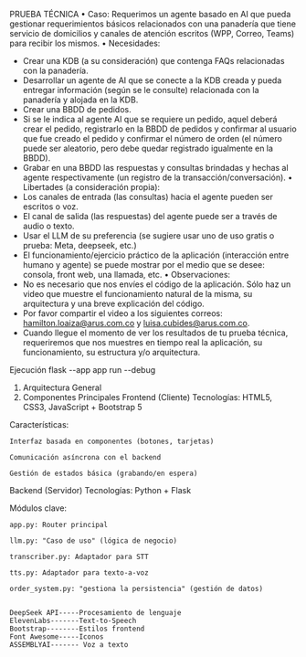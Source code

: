 PRUEBA TÉCNICA
• Caso:
Requerimos un agente basado en AI que pueda gestionar requerimientos
básicos relacionados con una panadería que tiene servicio de domicilios y canales de
atención escritos (WPP, Correo, Teams) para recibir los mismos.
• Necesidades:

- Crear una KDB (a su consideración) que contenga FAQs relacionadas con la
  panadería.
- Desarrollar un agente de AI que se conecte a la KDB creada y pueda entregar
  información (según se le consulte) relacionada con la panadería y alojada en la
  KDB.
- Crear una BBDD de pedidos.
- Si se le indica al agente AI que se requiere un pedido, aquel deberá crear el pedido,
  registrarlo en la BBDD de pedidos y confirmar al usuario que fue creado el pedido y
  confirmar el número de orden (el número puede ser aleatorio, pero debe quedar
  registrado igualmente en la BBDD).
- Grabar en una BBDD las respuestas y consultas brindadas y hechas al agente
  respectivamente (un registro de la transacción/conversación).
  • Libertades (a consideración propia):
- Los canales de entrada (las consultas) hacia el agente pueden ser escritos o voz.
- El canal de salida (las respuestas) del agente puede ser a través de audio o texto.
- Usar el LLM de su preferencia (se sugiere usar uno de uso gratis o prueba: Meta,
  deepseek, etc.)
- El funcionamiento/ejercicio práctico de la aplicación (interacción entre humano y
  agente) se puede mostrar por el medio que se desee: consola, front web, una
  llamada, etc.
  • Observaciones:
- No es necesario que nos envíes el código de la aplicación. Sólo haz un video que
  muestre el funcionamiento natural de la misma, su arquitectura y una breve
  explicación del código.
- Por favor compartir el video a los siguientes correos: hamilton.loaiza@arus.com.co
  y luisa.cubides@arus.com.co.
- Cuando llegue el momento de ver los resultados de tu prueba técnica,
  requeriremos que nos muestres en tiempo real la aplicación, su funcionamiento, su
  estructura y/o arquitectura.

Ejecución
flask --app app run --debug

1. Arquitectura General
2. Componentes Principales
   Frontend (Cliente)
   Tecnologías: HTML5, CSS3, JavaScript + Bootstrap 5

   

Características:

    Interfaz basada en componentes (botones, tarjetas)

    Comunicación asíncrona con el backend 

    Gestión de estados básica (grabando/en espera)

Backend (Servidor)
Tecnologías: Python + Flask 


Módulos clave:

    app.py: Router principal

    llm.py: "Caso de uso" (lógica de negocio)

    transcriber.py: Adaptador para STT

    tts.py: Adaptador para texto-a-voz

    order_system.py: "gestiona la persistencia" (gestión de datos)


    DeepSeek API-----Procesamiento de lenguaje
    ElevenLabs-------Text-to-Speech
    Bootstrap--------Estilos frontend
    Font Awesome-----Iconos
    ASSEMBLYAI------- Voz a texto
